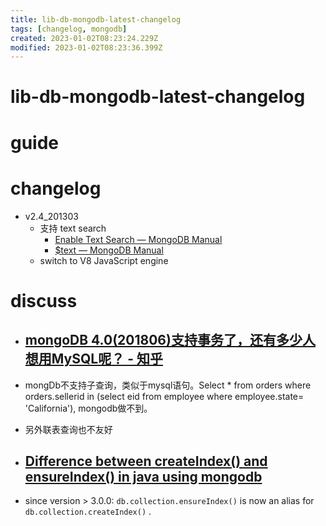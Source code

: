 ```yaml
---
title: lib-db-mongodb-latest-changelog
tags: [changelog, mongodb]
created: 2023-01-02T08:23:24.229Z
modified: 2023-01-02T08:23:36.399Z
---
```


# lib-db-mongodb-latest-changelog

# guide

# changelog
- v2.4_201303
  - 支持 text search
    - [Enable Text Search — MongoDB Manual](https://www.mongodb.com/docs/v2.4/tutorial/enable-text-search/)
    - [$text — MongoDB Manual](https://www.mongodb.com/docs/manual/reference/operator/query/text/)
  - switch to V8 JavaScript engine
# discuss
- ## [mongoDB 4.0(201806)支持事务了，还有多少人想用MySQL呢？ - 知乎](https://www.zhihu.com/question/279843849)
- mongDb不支持子查询，类似于mysql语句。Select * from orders where orders.sellerid in (select eid from employee where employee.state= 'California'), mongodb做不到。
- 另外联表查询也不友好

- ## [Difference between createIndex() and ensureIndex() in java using mongodb](https://stackoverflow.com/questions/25968592/difference-between-createindex-and-ensureindex-in-java-using-mongodb)
- since version > 3.0.0: `db.collection.ensureIndex()` is now an alias for `db.collection.createIndex()` .
